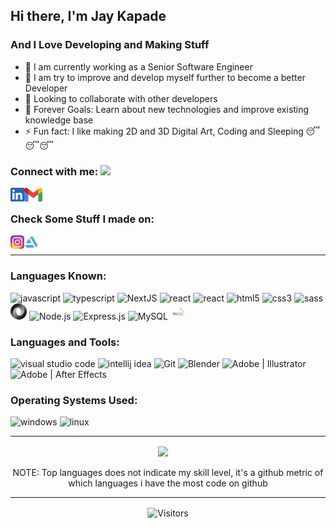 ## Hi there, I'm Jay Kapade

### And I Love Developing and Making Stuff

- 🔭 I am currently working as a Senior Software Engineer
- 🌱 I am try to improve and develop myself further to become a better Developer
- 👯 Looking to collaborate with other developers
- 🥅 Forever Goals: Learn about new technologies and improve existing knowledge base
- ⚡ Fun fact: I like making 2D and 3D Digital Art, Coding and Sleeping 😴😴😴

### Connect with me: <img src="https://media.giphy.com/media/LnQjpWaON8nhr21vNW/giphy.gif" height="32">

[<img align="left" alt="Jay| LinkedIn" height="22px" src="./SocialLogo/LinkedIn.png" />][linkedin]
[<img align="left" alt="Jay| LinkedIn" height="22px" src="./SocialLogo/Gmail.png" />][gmail]

<br/>

### Check Some Stuff I made on:
[<img align="left" alt="Jay | Instagram" height="22px" src="./SocialLogo/Instagram.png" />][instagram]
[<img align="left" alt="Jay | Artstation" height="22px" src="./SocialLogo/Artstation.png" />][artstation]
<br />

---
### Languages Known:
<p align="left">
<img alt="javascript" width="26px" src="https://img.icons8.com/color/240/000000/javascript.png" />
<img alt="typescript" width="26px" src="https://img.icons8.com/color/240/000000/typescript.png" />
<img alt="NextJS" width="26px" src="https://img.icons8.com/color/240/000000/nextjs.png" />
<img alt="react" width="26px" src="https://img.icons8.com/color/240/000000/react-native.png" />
<img alt="react" width="26px" src="https://vuejs.org/images/logo.png" />
<img alt="html5" width="26px" src="https://img.icons8.com/color/240/000000/html-5.png">
<img alt="css3" width="26px" src="https://img.icons8.com/color/240/000000/css3.png">
<img alt="sass" width="26px" src="https://img.icons8.com/color/240/000000/sass.png">
<img alt="json" width="26px" src="https://raw.githubusercontent.com/github/explore/80688e429a7d4ef2fca1e82350fe8e3517d3494d/topics/json/json.png">
<img alt="Node.js" width="26px" src="https://nodejs.org/static/images/logos/nodejs-new-pantone-white.svg">
<img alt="Express.js" width="26px" src="https://www.pngfind.com/pngs/m/136-1363736_express-js-icon-png-transparent-png.png">
<img alt="MySQL" width="26px" src="https://upload.wikimedia.org/wikipedia/commons/2/29/Postgresql_elephant.svg">
<img alt="MySQL" width="26px" src="https://raw.githubusercontent.com/github/explore/80688e429a7d4ef2fca1e82350fe8e3517d3494d/topics/mysql/mysql.png">
<p>

### Languages and Tools:
<p align="left">
<img alt="visual studio code" width="26px" src="https://img.icons8.com/fluent/240/000000/visual-studio-code-2019.png" />
<img alt="intellij idea" width="26px" src="https://img.icons8.com/color/240/000000/intellij-idea.png" />
<img alt="Git" width="26px" src="https://img.icons8.com/color/240/000000/git.png">
<img alt="Blender" width="26px" src="https://img.icons8.com/color/240/000000/blender-3d.png"/>
<img alt="Adobe | Illustrator" width="26px" src="https://img.icons8.com/color/240/000000/adobe-illustrator--v1.png"/>
<img alt="Adobe | After Effects" width="26px" src="https://img.icons8.com/color/240/000000/adobe-after-effects--v1.png"/>
</p>

### Operating Systems Used:
<p align="left">
<img alt="windows" width="26px" src="https://img.icons8.com/color/240/000000/windows-10.png">
<img alt="linux" width="26px" src="https://img.icons8.com/color/96/000000/linux.png">
</p>

---
<div align="center" gap="20px">
  <img align="center" src="https://github-readme-stats.vercel.app/api/top-langs?username=jaykapade&layout=compact&show_icons=true&hide_border=true&count_private=true&include_all_commits=true&theme=radical" />  &nbsp;&nbsp;&nbsp;
<!--   <img align="center" src="https://github-readme-stats.vercel.app/api?username=jaykapade&show_icons=true&theme=dracula&hide=stars,issues" /> -->
</div>
<br/>
<div align="center">
NOTE: Top languages does not indicate my skill level, it's a github metric of which languages i have the most code on github
</div>

---
<p align="center">                           
  <img align=center  src="https://visitor-badge.laobi.icu/badge?page_id=jazzdestructor.jazzdestructor" alt="Visitors">                     
</p>


[linkedin]: https://www.linkedin.com/in/jaykapade
[gmail]: mailto:jazzdestructor@gmail.com
[instagram]: https://www.instagram.com/i_create_some_stuff
[artstation]: jazzdestructor.artstation.com

